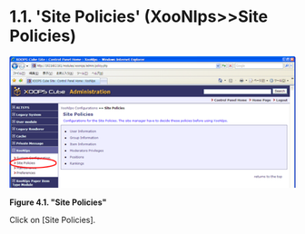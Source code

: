 # 1.1. 'Site Policies' \(XooNIps&gt;&gt;Site Policies\)

![&quot;Site Policies&quot;](../../.gitbook/assets/xoonips-policy1.png)

**Figure 4.1. "Site Policies"**

Click on \[Site Policies\].

